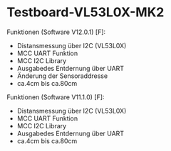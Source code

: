 # Testboard-VL53L0X-MK2

 Funktionen (Software V12.0.1) [F]:
- Distansmessung über I2C (VL53L0X)
- MCC UART Funktion
- MCC I2C Library
- Ausgabedes Entdernung über UART
- Änderung der Sensoraddresse
- ca.4cm bis ca.80cm

 Funktionen (Software V11.1.0) [F]:
- Distansmessung über I2C (VL53L0X)
- MCC UART Funktion
- MCC I2C Library
- Ausgabedes Entdernung über UART
- ca.4cm bis ca.80cm
